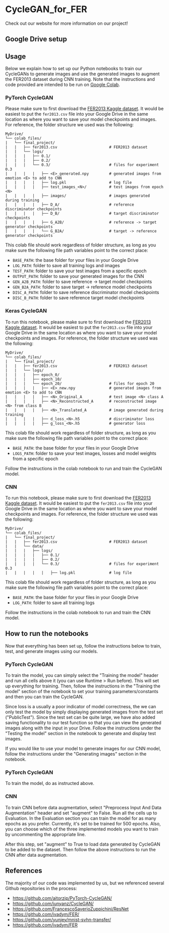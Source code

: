 # CycleGAN_for_FER
Check out our website for more information on our project!

## Google Drive setup

## Usage
Below we explain how to set up our Python notebooks to train our CycleGANs to generate images and use the generated images to augment the FER2013 dataset during CNN training. Note that the instructions and code provided are intended to be run on [Google Colab](colab.research.google.com/).

### PyTorch CycleGAN
Please make sure to first download the [FER2013 Kaggle dataset](https://www.kaggle.com/c/challenges-in-representation-learning-facial-expression-recognition-challenge). It would be easiest to put the `fer2013.csv` file into your Google Drive in the same location as where you want to save your model checkpoints and images. For reference, the folder structure we used was the following:

```
MyDrive/
└── colab_files/
|   └── final_project/
|   |   ├── fer2013.csv                       # FER2013 dataset
|   |   └── logs/
|   |   |   ├── 0.1/
|   |   |   ├── 0.2/
|   |   |   └── 0.3/                          # files for experiment 0.3
|   |   |   |   ├── <E>_generated.npy         # generated images from emotion <E> to add to CNN
|   |   |   |   ├── log.pkl                   # log file
|   |   |   |   ├── test_images_<N>/          # test images from epoch <N>
|   |   |   |   ├── images/                   # images generated during training
|   |   |   |   ├── D_A/                      # reference discriminator checkpoints
|   |   |   |   ├── D_B/                      # target discriminator checkpoints
|   |   |   |   ├── G_A2B/                    # reference -> target generator checkpoints
|   |   |   |   └── G_B2A/                    # target -> reference  generator checkpoints
```

This colab file should work regardless of folder structure, as long as you make sure the following file path variables point to the correct place:

* `BASE_PATH`: the base folder for your files in your Google Drive
* `LOG_PATH`: folder to save all training logs and images
* `TEST_PATH`: folder to save your test images from a specific epoch
* `OUTPUT_PATH`: folder to save your generated images for the CNN
* `GEN_A2B_PATH`: folder to save reference -> target model checkpoints
* `GEN_B2A_PATH`: folder to save target -> reference model checkpoints
* `DISC_A_PATH`: folder to save reference discriminator model checkpoints
* `DISC_B_PATH`: folder to save reference target model checkpoints

### Keras CycleGAN
To run this notebook, please make sure to first download the [FER2013 Kaggle dataset](https://www.kaggle.com/c/challenges-in-representation-learning-facial-expression-recognition-challenge). It would be easiest to put the `fer2013.csv` file into your Google Drive in the same location as where you want to save your model checkpoints and images. For reference, the folder structure we used was the following:

```
MyDrive/
└── colab_files/
|   └── final_project/
|   |   ├── fer2013.csv                       # FER2013 dataset
|   |   └── logs/
|   |   |   ├── epoch_0/
|   |   |   ├── epoch_10/
|   |   |   └── epoch_20/                     # files for epoch 20
|   |   |   |   ├── <E>_new.npy               # generated images from emotion <E> to add to CNN
|   |   |   |   ├── <N>_Original_A            # test image <N> class A
|   |   |   |   ├── <N>_Reconstructed_A       # reconstructed image <N> from class B
|   |   |   |   ├── <N>_Translated_A          # image generated during training
|   |   |   |   ├── d_loss_<N>.h5             # discriminator loss
|   |   |   |   ├── g_loss_<N>.h5             # generator loss
```
This colab file should work regardless of folder structure, as long as you make sure the following file path variables point to the correct place:

* `BASE_PATH`: the base folder for your files in your Google Drive
* `LOGS_PATH`: folder to save your test images, losses and model weights from a specific epoch

Follow the instructions in the colab notebook to run and train the CycleGAN model.

### CNN
To run this notebook, please make sure to first download the [FER2013 Kaggle dataset](https://www.kaggle.com/c/challenges-in-representation-learning-facial-expression-recognition-challenge). It would be easiest to put the `fer2013.csv` file into your Google Drive in the same location as where you want to save your model checkpoints and images. For reference, the folder structure we used was the following:

```
MyDrive/
└── colab_files/
|   └── final_project/
|   |   ├── fer2013.csv                       # FER2013 dataset
|   |   └── data/
|   |   |   ├── logs/
|   |   |   |   ├── 0.1/
|   |   |   |   ├── 0.2/
|   |   |   |   └── 0.3/                      # files for experiment 0.3
|   |   |   |   |   ├── log.pkl               # log file

```

This colab file should work regardless of folder structure, as long as you make sure the following file path variables point to the correct place:

* `BASE_PATH`: the base folder for your files in your Google Drive
* `LOG_PATH`: folder to save all training logs

Follow the instructions in the colab notebook to run and train the CNN model.


## How to run the notebooks
Now that everything has been set up, follow the instructions below to train, test, and generate images using our models.

### PyTorch CycleGAN
To train the model, you can simply select the "Training the model" header and run all cells above it (you can use Runtime > Run before). This will set up everything for training. Then, follow the instructions in the "Training the model" section of the notebook to set your training parameters/constants and then you can train the CycleGAN.

Since loss is a usually a poor indicator of model correctness, the we can only test the model by simply displaying generated images from the test set ("PublicTest"). Since the test set can be quite large, we have also added saving functionality to our test function so that you can view the generated images along with the input in your Drive. Follow the instructions under the  "Testing the model" section in the notebook to generate and display test images.

If you would like to use your model to generate images for our CNN model, follow the instructions under the "Generating images" section in the notebook.

### PyTorch CycleGAN
To train the model, do as instructed above.

### CNN
To train CNN before data augmentation, select "Preprocess Input And Data Augmentation" header and set "augment" to False. Run all the cells up to Evaluation. In the Evaluation section you can train the model for as many epochs as you prefer. Currently, it's set to be trained for 500 epochs. Also, you can choose which of the three implemented models you want to train by uncommenting the appropriate line.

After this step, set "augment" to True to load data generated by CycleGAN to be added to the dataset. Then follow the above instructions to run the CNN after data augmentation.

## References
The majority of our code was implemented by us, but we referenced several Github repositories in the process:
* https://github.com/aitorzip/PyTorch-CycleGAN/
* https://github.com/junyanz/CycleGAN/
* https://github.com/FrancescoSaverioZuppichini/ResNet
* https://github.com/ivadym/FER/
* https://github.com/yunjey/mnist-svhn-transfer/
* https://github.com/ivadym/FER
